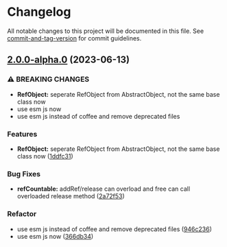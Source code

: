# Changelog

All notable changes to this project will be documented in this file. See [commit-and-tag-version](https://github.com/absolute-version/commit-and-tag-version) for commit guidelines.

## [2.0.0-alpha.0](https://github.com/snowyu/ref-object.js/compare/v1.0.2...v2.0.0-alpha.0) (2023-06-13)


### ⚠ BREAKING CHANGES

* **RefObject:** seperate RefObject from AbstractObject, not the same base class now
* use esm js now
* use esm js instead of coffee and remove deprecated files

### Features

* **RefObject:** seperate RefObject from AbstractObject, not the same base class now ([1ddfc31](https://github.com/snowyu/ref-object.js/commit/1ddfc31691638186f701da74d14d9535cbffc425))


### Bug Fixes

* **refCountable:** addRef/release can overload and free can call overloaded release method ([2a72f53](https://github.com/snowyu/ref-object.js/commit/2a72f53e64d6945f3f9cacef769078936039811f))


### Refactor

* use esm js instead of coffee and remove deprecated files ([946c236](https://github.com/snowyu/ref-object.js/commit/946c23671d77598f58935e22f9b473a425fa1536))
* use esm js now ([366db34](https://github.com/snowyu/ref-object.js/commit/366db34c30a793cf06e2a4f2d1868c030ec079ca))
